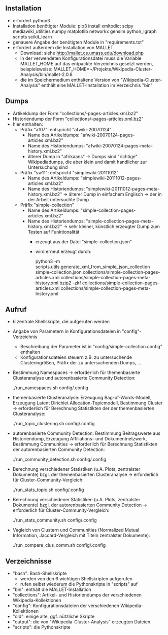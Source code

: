 
Installation
------------
- erfordert python3
- Installation benötigter Module:
  pip3 install xmltodict scipy mediawiki_utilities numpy matplotlib networkx gensim python_igraph scripts scikit_learn
- genauere Angabe der benötigten Module in "requirements.txt"
- erfordert außerdem die Installation von MALLET 
  - Download: siehe http://mallet.cs.umass.edu/download.php
  - in der verwendeten Konfigurationsdatei muss die Variable MALLET_HOME auf das entpackte Verzeichnis gesetzt werden, beispielsweise:
    MALLET_HOME=~/Projekte/Wikipedia-Cluster-Analysis/bin/mallet-2.0.8 
  - die im Speichermedium enthaltene Version von "Wikipedia-Cluster-Analysis" enthält eine MALLET-Installation im Verzeichnis "bin"
  
  
Dumps
-----
- Artikeldump der Form "collections/<PREFIX>-pages-articles.xml.bz2"
- Historiendump der Form "collections/<PREFIX>-pages-articles.xml.bz2"
- hier enthalten:
  - Präfix "af07": entspricht "afwiki-20070124"
    - Name des Artikeldumps: "afwiki-20070124-pages-articles.xml.bz2"
    - Name des Historiendumps: "afwiki-20070124-pages-meta-history.xml.bz2"
    - älterer Dump in "afrikaans" -> Dumps sind "richtige" Wikipediadumps, die aber klein und damit handlicher zur Untersuchung sind
  - Präfix "sw11": entspricht "simplewiki-20111012"
    - Name des Artikeldumps: "simplewiki-20111012-pages-articles.xml.bz2"
    - Name des Historiendumps: "simplewiki-20111012-pages-meta-history.xml.bz2"
    -> älterer Dump in einfachem Englisch -> der in der Arbeit untersuchte Dump
  - Präfix "simple-collection"
    - Name des Artikeldumps: "simple-collection-pages-articles.xml.bz2"
    - Name des Historiendumps: "simple-collection-pages-meta-history.xml.bz2"
    -> sehr kleiner, künstlich erzeugter Dump zum Testen auf Funktionalität
      - erzeugt aus der Datei "simple-collection.json"
      - wird erneut erzeugt durch:
      
         python3 -m scripts.utils.generate_xml_from_simple_json_collection simple-collection.json collections/simple-collection-pages-articles.xml collections/simple-collection-pages-meta-history.xml
         bzip2 -zkf collections/simple-collection-pages-articles.xml collections/simple-collection-pages-meta-history.xml

         
Aufruf
------
- 6 zentrale Shellskripte, die aufgerufen werden
- Angabe von Parametern in Konfigurationsdateien in "config"-Verzeichnis
  - Beschreibung der Parameter ist in "config/simple-collection.config" enthalten
  - Konfigurationsdateien steuern z.B. zu untersuchende Clusteringrößen, Präfix der zu untersuchenden Dumps, ...

- Bestimmung Namespaces -> erforderlich für themenbasierte Clusteranalyse und autorenbasierte Community Detection:

  ./run_namespaces.sh config/<PREFIX>.config
  
- themenbasierte Clusteranalyse: Erzeugung Bag-of-Words-Modell, Erzeugung Latent Dirichlet Allocation-Topicmodell, Bestimmung Cluster -> erforderlich für Berechnung Statistikten der der themenbasierten Clusteranalyse:

  ./run_topic_clustering.sh config/<PREFIX>.config
  
- autorenbasierte Community Detection: Bestimmung Beitragswerte aus Historiendump, Erzeugung Affiliations- und Dokumentnetzwerk, Bestimmung Communities -> erforderlich für Berechnung Statistikten der autorenbasierten Community Detection:

  ./run_community_detection.sh config/<PREFIX>.config
  
- Berechnung verschiedener Statistiken (u.A. Plots, zentralster Dokumente) bzgl. der themenbasierten Clusteranalyse -> erforderlich für Cluster-Community-Vergleich:

  ./run_stats_topic.sh config/<PREFIX>.config
  
- Berechnung verschiedener Statistiken (u.A. Plots, zentralster Dokumente) bzgl. der autorenbasierten Community Detection -> erforderlich für Cluster-Community-Vergleich:    

  ./run_stats_community.sh config/<PREFIX>.config  
  
- Vegleich von Clustern und Communities (Normalized Mutual Information, Jaccard-Vergleich mit Titeln zentralster Dokumente):

  ./run_compare_clus_comm.sh config/<PREFIX>.config


Verzeichnisse
-------------
- "bash": Bash-Shellskripte
  - werden von den 6 wichtigen Shellskripten aufgerufen
  - rufen selbst wiederum die Pythonskripte in "scripts" auf
- "bin": enthält die MALLET-Installation
- "collections": Artikel- und Historiendumps der verschiedenen Wikipedia-Kollektionen
- "config": Konfigurationsdateien der verschiedenen Wikipedia-Kollektionen
- "old": einige alte, ggf. nützliche Skripte
- "output": die von "Wikipedia-Cluster-Analysis" erzeugten Dateien
- "scripts": die Pythonskripte
   
   
           
           
           
           